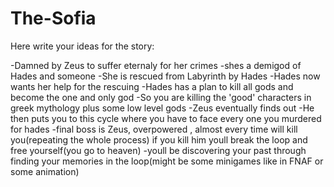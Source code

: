 # The-Sofia

Here write your ideas for the story:

-Damned by Zeus to suffer eternaly for her crimes
-shes a demigod of Hades and someone
-She is rescued from Labyrinth by Hades
-Hades now wants her help for the rescuing
-Hades has a plan to kill all gods and become the one and only god
-So you are killing the 'good' characters in greek mythology plus some low level gods
-Zeus eventually finds out
-He then puts you to this cycle where you have to face every one you murdered for hades
-final boss is Zeus, overpowered , almost every time will kill you(repeating the whole process) if you kill him youll break the loop and free yourself(you go to heaven)
-youll be discovering your past through finding your memories in the loop(might be some minigames like in FNAF or some animation)

